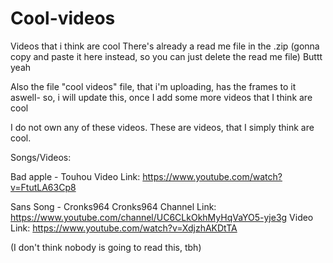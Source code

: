 # Cool-videos
Videos that i think are cool
There's already a read me file in the .zip (gonna copy and paste it here instead, so you can just delete the read me file)
Buttt
yeah

Also the file "cool videos" file, that i'm uploading, has the frames to it aswell- so, i will update this, once I add some more videos that I think are cool
 
 
 I do not own any of these videos. These are videos, that I simply think are cool. 

Songs/Videos:

Bad apple - Touhou
Video Link: https://www.youtube.com/watch?v=FtutLA63Cp8

Sans Song - Cronks964
Cronks964 Channel Link: https://www.youtube.com/channel/UC6CLkOkhMyHqVaYO5-yje3g
Video Link: https://www.youtube.com/watch?v=XdjzhAKDtTA

(I don't think nobody is going to read this, tbh)
